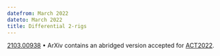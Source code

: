 ```yaml
---
datefrom: March 2022
dateto: March 2022
title: Differential 2-rigs
---
```


[2103.00938](https://arxiv.org/abs/2103.00938) • ArXiv contains an abridged version accepted for [ACT2022](https://msp.cis.strath.ac.uk/act2022/).